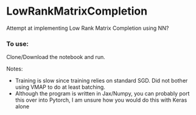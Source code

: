 # LowRankMatrixCompletion
Attempt at implementing Low Rank Matrix Completion using NN?

### To use:

Clone/Download the notebook and run. 

Notes: 
- Training is slow since training relies on standard SGD. Did not bother using VMAP to do at least batching. 
- Although the program is written in Jax/Numpy, you can probably port this over into Pytorch, I am unsure how you would do this with Keras alone
